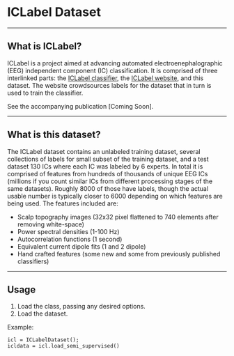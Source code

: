 # ICLabel Dataset

----
## What is ICLabel?
ICLabel is a project aimed at advancing automated electroenephalographic (EEG) independent component (IC) classification. It is comprised of three interlinked parts: the [ICLabel classifier](https://github.com/lucapton/ICLabel), the [ICLabel website](https://iclabel.ucsd.edu/tutorial), and this dataset. The website crowdsources labels for the dataset that in turn is used to train the classifier.

See the accompanying publication [Coming Soon].


----
## What is this dataset?
The ICLabel dataset contains an unlabeled training dataset, several collections of labels for small subset of the training dataset, and a test dataset 130 ICs where each IC was labeled by 6 experts. In total it is comprised of features from hundreds of thousands of unique EEG ICs (millions if you count similar ICs from different processing stages of the same datasets). Roughly 8000 of those have labels, though the actual usable number is typically closer to 6000 depending on which features are being used. The features included are:
* Scalp topography images (32x32 pixel flattened to 740 elements after removing white-space)
* Power spectral densities (1-100 Hz)
* Autocorrelation functions (1 second)
* Equivalent current dipole fits (1 and 2 dipole)
* Hand crafted features (some new and some from previously published classifiers)

----
## Usage
1. Load the class, passing any desired options.
2. Load the dataset.

Example:

    icl = ICLabelDataset();
    icldata = icl.load_semi_supervised()
